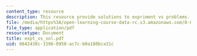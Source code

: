 ```yaml
---
content_type: resource
description: This resource provide solutions to expriment vs problems.
file: /media/https%3A/open-learning-course-data-rc.s3.amazonaws.com/8-01x-physics-i-classical-mechanics-with-an-experimental-focus-fall-2002/0842438c15960950ac7cb0a180bca31c_expt_vs_sol.pdf
file_type: application/pdf
resourcetype: Document
title: expt_vs_sol.pdf
uid: 0842438c-1596-0950-ac7c-b0a180bca31c
---
```

